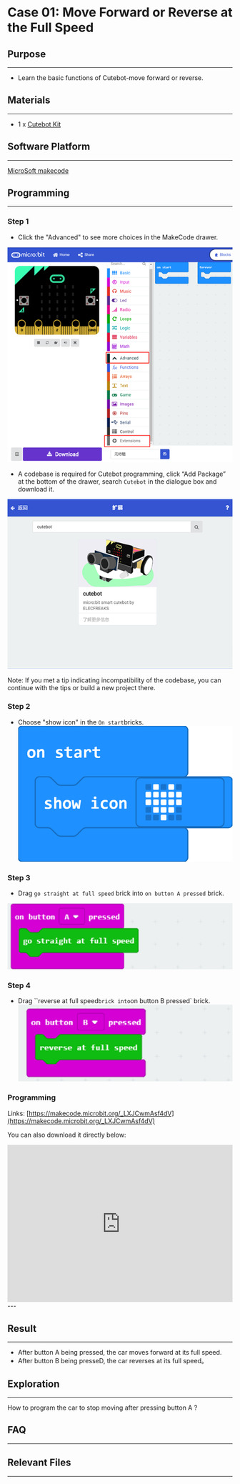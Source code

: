 # Case 01: Move Forward or Reverse at the Full Speed 

## Purpose
---
- Learn the basic functions of Cutebot-move forward or reverse.

## Materials 
---
- 1 x [Cutebot Kit](https://www.elecfreaks.com/store/cute-bot.html)

## Software Platform 
---
[MicroSoft makecode](https://makecode.microbit.org/#)

## Programming
---
### Step 1
- Click the "Advanced" to see more choices in the MakeCode drawer.

![](./images/cutebot-pk-1.png)

- A codebase is required for Cutebot programming, click “Add Package” at the bottom of the drawer, search `Cutebot` in the dialogue box and download it.

![](./images/cutebot-pk-11.png)

Note: If you met a tip indicating incompatibility of the codebase, you can continue with the tips or build a new project there.

### Step 2

- Choose "show icon" in the `On start`bricks.
![](./images/case_01_02.png)

### Step 3

- Drag `go straight at full speed` brick into `on button A pressed` brick.

![](./images/case_01_01.png)


### Step 4

- Drag ``reverse at full speed` brick into `on button B pressed` brick.![](./images/case_01_03.png)

### Programming

Links: [https://makecode.microbit.org/_LXJCwmAsf4dV](https://makecode.microbit.org/_LXJCwmAsf4dV)

You can also download it directly below:

<div style="position:relative;height:0;padding-bottom:70%;overflow:hidden;">
<iframe style="position:absolute;top:0;left:0;width:100%;height:100%;" src="https://makecode.microbit.org/#pub:https://makecode.microbit.org/_LXJCwmAsf4dV" frameborder="0" sandbox="allow-popups allow-forms allow-scripts allow-same-origin">
</iframe>
</div>  
---

## Result
---
- After button A being pressed, the car moves forward at its full speed.
- After button B being presseD, the car reverses at its full speed。

## Exploration
---
How to program the car to stop moving after pressing button A ? 

## FAQ
---
## Relevant Files
---